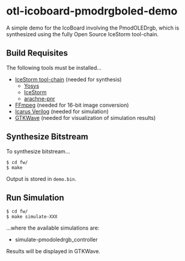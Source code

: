 otl-icoboard-pmodrgboled-demo
=============================

A simple demo for the IcoBoard involving the PmodOLEDrgb, which is synthesized
using the fully Open Source IceStorm tool-chain.

Build Requisites
----------------

The following tools must be installed...

 * [IceStorm tool-chain](http://www.clifford.at/icestorm/) (needed for synthesis)
   * [Yosys](http://www.clifford.at/yosys/)
   * [IceStorm](http://www.clifford.at/icestorm/)
   * [arachne-pnr](https://github.com/cseed/arachne-pnr)
 * [FFmpeg](http://ffmpeg.org/) (needed for 16-bit image conversion)
 * [Icarus Verilog](http://iverilog.icarus.com/) (needed for simulation)
 * [GTKWave](http://gtkwave.sourceforge.net/) (needed for visualization of simulation results)

Synthesize Bitstream
--------------------

To synthesize bitstream...
```
$ cd fw/
$ make
```
Output is stored in `demo.bin`.

Run Simulation
--------------

```
$ cd fw/
$ make simulate-XXX
```
...where the available simulations are:

 * simulate-pmodoledrgb_controller

Results will be displayed in GTKWave.
